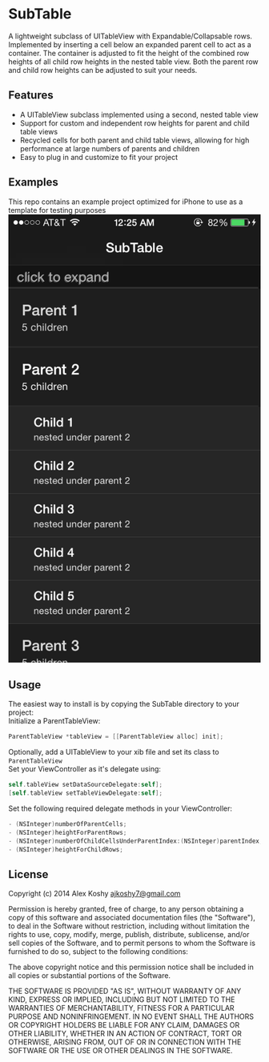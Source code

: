 # SubTable  
A lightweight subclass of UITableView with Expandable/Collapsable rows. Implemented by inserting a cell below an expanded parent cell to act as a container. The container is adjusted to fit the height of the combined row heights of all child row heights in the nested table view. Both the parent row and child row heights can be adjusted to suit your needs.

## Features  
* A UITableView subclass implemented using a second, nested table view
* Support for custom and independent row heights for parent and child table views
* Recycled cells for both parent and child table views, allowing for high performance at large numbers of parents and children
* Easy to plug in and customize to fit your project

## Examples  
This repo contains an example project optimized for iPhone to use as a template for testing purposes  
![alt tag](https://github.com/ajkoshy7/SubTable/blob/master/SubTable@2x.png)

## Usage  
The easiest way to install is by copying the SubTable directory to your project:  
Initialize a ParentTableView:
```objective-c
ParentTableView *tableView = [[ParentTableView alloc] init];
```
Optionally, add a UITableView to your xib file and set its class to `ParentTableView`  
Set your ViewController as it's delegate using:
```objective-c
self.tableView setDataSourceDelegate:self];
[self.tableView setTableViewDelegate:self];
```
Set the following required delegate methods in your ViewController:
```objective-c
- (NSInteger)numberOfParentCells;
- (NSInteger)heightForParentRows;
- (NSInteger)numberOfChildCellsUnderParentIndex:(NSInteger)parentIndex;
- (NSInteger)heightForChildRows;
```
## License

Copyright (c) 2014 Alex Koshy ajkoshy7@gmail.com

Permission is hereby granted, free of charge, to any person obtaining a copy of this software and associated documentation files (the "Software"), to deal in the Software without restriction, including without limitation the rights to use, copy, modify, merge, publish, distribute, sublicense, and/or sell copies of the Software, and to permit persons to whom the Software is furnished to do so, subject to the following conditions:

The above copyright notice and this permission notice shall be included in all copies or substantial portions of the Software.

THE SOFTWARE IS PROVIDED "AS IS", WITHOUT WARRANTY OF ANY KIND, EXPRESS OR IMPLIED, INCLUDING BUT NOT LIMITED TO THE WARRANTIES OF MERCHANTABILITY, FITNESS FOR A PARTICULAR PURPOSE AND NONINFRINGEMENT. IN NO EVENT SHALL THE AUTHORS OR COPYRIGHT HOLDERS BE LIABLE FOR ANY CLAIM, DAMAGES OR OTHER LIABILITY, WHETHER IN AN ACTION OF CONTRACT, TORT OR OTHERWISE, ARISING FROM, OUT OF OR IN CONNECTION WITH THE SOFTWARE OR THE USE OR OTHER DEALINGS IN THE SOFTWARE.
